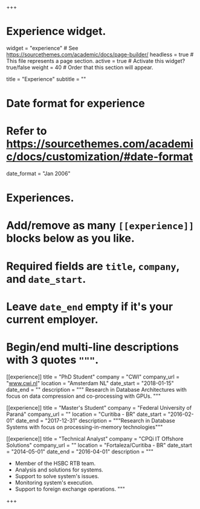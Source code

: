 +++
# Experience widget.
widget = "experience"  # See https://sourcethemes.com/academic/docs/page-builder/
headless = true  # This file represents a page section.
active = true  # Activate this widget? true/false
weight = 40  # Order that this section will appear.

title = "Experience"
subtitle = ""

# Date format for experience
#   Refer to https://sourcethemes.com/academic/docs/customization/#date-format
date_format = "Jan 2006"

# Experiences.
#   Add/remove as many `[[experience]]` blocks below as you like.
#   Required fields are `title`, `company`, and `date_start`.
#   Leave `date_end` empty if it's your current employer.
#   Begin/end multi-line descriptions with 3 quotes `"""`.
[[experience]]
  title = "PhD Student"
  company = "CWI"
  company_url = "www.cwi.nl"
  location = "Amsterdam NL"
  date_start = "2018-01-15"
  date_end = ""
  description = """
  Research in Database Architectures with focus on data compression and co-processing with GPUs.
  """

[[experience]]
  title = "Master's Student"
  company = "Federal University of Paraná"
  company_url = ""
  location = "Curitiba - BR"
  date_start = "2016-02-01"
  date_end = "2017-12-31"
  description = """Research in Database Systems with focus on processing-in-memory technologies"""


[[experience]]
  title = "Technical Analyst"
  company = "CPQi IT Offshore Solutions"
  company_url = ""
  location = "Fortaleza/Curitiba - BR"
  date_start = "2014-05-01"
  date_end = "2016-04-01"
  description = """
  * Member of the HSBC RTB team.
  * Analysis and solutions for systems.
  * Support to solve system's issues.
  * Monitoring system's execution.
  * Support to foreign exchange operations.
  """

+++
